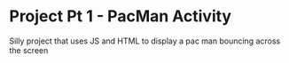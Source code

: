 # Project Pt 1 - PacMan Activity
Silly project that uses JS and HTML to display a pac man bouncing across the screen